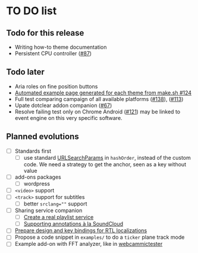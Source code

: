 TO DO list
==========

Todo for this release
---------------------

 - Writing how-to theme documentation
 - Persistent CPU controller ([#87](#87))

Todo later
----------

 - Aria roles on fine position buttons
 - [Automated example page generated for each theme from make.sh #124](#124)
 - Full test comparing campaign of all available platforms ([#138](#138)), ([#113](#113))
 - Upate dotclear addon companion ([#67](#67))
 - Resolve failing test only on Chrome Android ([#121](#121)) may be linked to event engine on this very specific software.

Planned evolutions
------------------

- [ ] Standards first
    - [ ] use standard [URLSearchParams](https://developer.mozilla.org/en-US/docs/Web/API/URLSearchParams) in `hashOrder`, instead of the custom code. We need a strategy to get the anchor, seen as a key without value
- [ ] add-ons packages
    - [ ] wordpress
- [ ] `<video>` support
- [ ] `<track>` support for subtitles
	- [ ] better `srclang=""` support
- [ ] Sharing service companion
    - [ ] [Create a real playlist service](https://github.com/dascritch/cpu-audio/issues/8)
    - [ ] [Supporting annotations à la SoundCloud](https://github.com/dascritch/cpu-audio/issues/10)
- [ ] [Prepare design and key bindings for RTL localizations](https://github.com/dascritch/cpu-audio/issues/26)
- [ ] Propose a code snippet in `examples/` to do a `ticker` plane track mode
- [ ] Example add-on with FFT analyzer, like in [webcammictester](https://webcammictest.com/check-mic.html)

<!-- {% include footer.html %} -->
